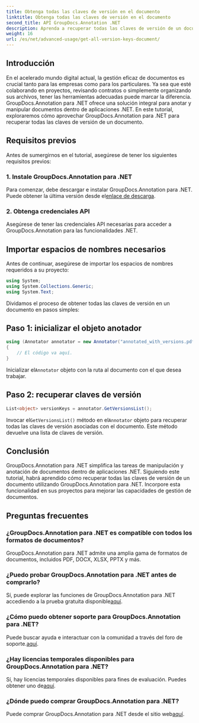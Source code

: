 ```yaml
---
title: Obtenga todas las claves de versión en el documento
linktitle: Obtenga todas las claves de versión en el documento
second_title: API GroupDocs.Annotation .NET
description: Aprenda a recuperar todas las claves de versión de un documento utilizando GroupDocs.Annotation para .NET. Mejore sus capacidades de gestión de documentos con este completo.
weight: 16
url: /es/net/advanced-usage/get-all-version-keys-document/
---
```

## Introducción
En el acelerado mundo digital actual, la gestión eficaz de documentos es crucial tanto para las empresas como para los particulares. Ya sea que esté colaborando en proyectos, revisando contratos o simplemente organizando sus archivos, tener las herramientas adecuadas puede marcar la diferencia. GroupDocs.Annotation para .NET ofrece una solución integral para anotar y manipular documentos dentro de aplicaciones .NET. En este tutorial, exploraremos cómo aprovechar GroupDocs.Annotation para .NET para recuperar todas las claves de versión de un documento.
## Requisitos previos
Antes de sumergirnos en el tutorial, asegúrese de tener los siguientes requisitos previos:
### 1. Instale GroupDocs.Annotation para .NET
 Para comenzar, debe descargar e instalar GroupDocs.Annotation para .NET. Puede obtener la última versión desde el[enlace de descarga](https://releases.groupdocs.com/annotation/net/).
### 2. Obtenga credenciales API
Asegúrese de tener las credenciales API necesarias para acceder a GroupDocs.Annotation para las funcionalidades .NET.

## Importar espacios de nombres necesarios
Antes de continuar, asegúrese de importar los espacios de nombres requeridos a su proyecto:
```csharp
using System;
using System.Collections.Generic;
using System.Text;
```

Dividamos el proceso de obtener todas las claves de versión en un documento en pasos simples:
## Paso 1: inicializar el objeto anotador
```csharp
using (Annotator annotator = new Annotator("annotated_with_versions.pdf"))
{
    // El código va aquí.
}
```
 Inicializar el`Annotator` objeto con la ruta al documento con el que desea trabajar.
## Paso 2: recuperar claves de versión
```csharp
List<object> versionKeys = annotator.GetVersionsList();
```
 Invocar el`GetVersionsList()` método en el`Annotator` objeto para recuperar todas las claves de versión asociadas con el documento. Este método devuelve una lista de claves de versión.

## Conclusión
GroupDocs.Annotation para .NET simplifica las tareas de manipulación y anotación de documentos dentro de aplicaciones .NET. Siguiendo este tutorial, habrá aprendido cómo recuperar todas las claves de versión de un documento utilizando GroupDocs.Annotation para .NET. Incorpore esta funcionalidad en sus proyectos para mejorar las capacidades de gestión de documentos.
## Preguntas frecuentes
### ¿GroupDocs.Annotation para .NET es compatible con todos los formatos de documentos?
GroupDocs.Annotation para .NET admite una amplia gama de formatos de documentos, incluidos PDF, DOCX, XLSX, PPTX y más.
### ¿Puedo probar GroupDocs.Annotation para .NET antes de comprarlo?
 Sí, puede explorar las funciones de GroupDocs.Annotation para .NET accediendo a la prueba gratuita disponible[aquí](https://releases.groupdocs.com/).
### ¿Cómo puedo obtener soporte para GroupDocs.Annotation para .NET?
 Puede buscar ayuda e interactuar con la comunidad a través del foro de soporte.[aquí](https://forum.groupdocs.com/c/annotation/10).
### ¿Hay licencias temporales disponibles para GroupDocs.Annotation para .NET?
 Sí, hay licencias temporales disponibles para fines de evaluación. Puedes obtener uno de[aquí](https://purchase.groupdocs.com/temporary-license/).
### ¿Dónde puedo comprar GroupDocs.Annotation para .NET?
 Puede comprar GroupDocs.Annotation para .NET desde el sitio web[aquí](https://purchase.groupdocs.com/buy).